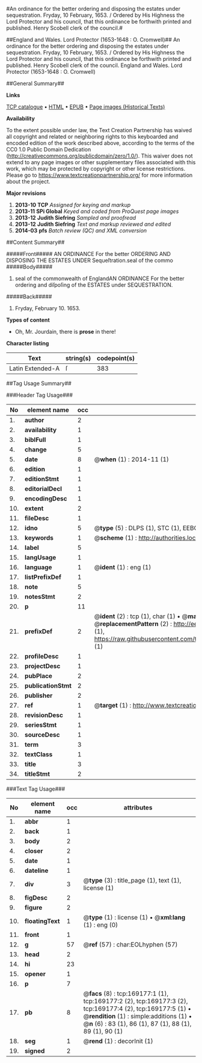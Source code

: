 #An ordinance for the better ordering and disposing the estates under sequestration. Fryday, 10 February, 1653. / Ordered by His Highness the Lord Protector and his council, that this ordinance be forthwith printed and published. Henry Scobell clerk of the council.#

##England and Wales. Lord Protector (1653-1648 : O. Cromwell)##
An ordinance for the better ordering and disposing the estates under sequestration. Fryday, 10 February, 1653. / Ordered by His Highness the Lord Protector and his council, that this ordinance be forthwith printed and published. Henry Scobell clerk of the council.
England and Wales. Lord Protector (1653-1648 : O. Cromwell)

##General Summary##

**Links**

[TCP catalogue](http://www.ota.ox.ac.uk/tcp/)  • 
[HTML](http://tei.it.ox.ac.uk/tcp/Texts-HTML/free/A74/A74496.html)  • 
[EPUB](http://tei.it.ox.ac.uk/tcp/Texts-EPUB/free/A74/A74496.epub) • 
[Page images (Historical Texts)](https://historicaltexts.jisc.ac.uk/eebo-50811945e)

**Availability**

To the extent possible under law, the Text Creation Partnership has waived all copyright and related or neighboring rights to this keyboarded and encoded edition of the work described above, according to the terms of the CC0 1.0 Public Domain Dedication (http://creativecommons.org/publicdomain/zero/1.0/). This waiver does not extend to any page images or other supplementary files associated with this work, which may be protected by copyright or other license restrictions. Please go to https://www.textcreationpartnership.org/ for more information about the project.

**Major revisions**

1. __2013-10__ __TCP__ *Assigned for keying and markup*
1. __2013-11__ __SPi Global__ *Keyed and coded from ProQuest page images*
1. __2013-12__ __Judith Siefring__ *Sampled and proofread*
1. __2013-12__ __Judith Siefring__ *Text and markup reviewed and edited*
1. __2014-03__ __pfs__ *Batch review (QC) and XML conversion*

##Content Summary##

#####Front#####
AN ORDINANCE For the better ORDERING AND DISPOSING THE ESTATES UNDER Sequeſtration.seal of the commo
#####Body#####

1. seal of the commonwealth of EnglandAN ORDINANCE For the better ordering and diſpoſing of the ESTATES under SEQUESTRATION.

#####Back#####

1. Fryday, February 10. 1653.

**Types of content**

  * Oh, Mr. Jourdain, there is **prose** in there!

**Character listing**


|Text|string(s)|codepoint(s)|
|---|---|---|
|Latin Extended-A|ſ|383|

##Tag Usage Summary##

###Header Tag Usage###

|No|element name|occ|attributes|
|---|---|---|---|
|1.|__author__|2||
|2.|__availability__|1||
|3.|__biblFull__|1||
|4.|__change__|5||
|5.|__date__|8| @__when__ (1) : 2014-11 (1)|
|6.|__edition__|1||
|7.|__editionStmt__|1||
|8.|__editorialDecl__|1||
|9.|__encodingDesc__|1||
|10.|__extent__|2||
|11.|__fileDesc__|1||
|12.|__idno__|5| @__type__ (5) : DLPS (1), STC (1), EEBO-CITATION (1), OCLC (1), VID (1)|
|13.|__keywords__|1| @__scheme__ (1) : http://authorities.loc.gov/ (1)|
|14.|__label__|5||
|15.|__langUsage__|1||
|16.|__language__|1| @__ident__ (1) : eng (1)|
|17.|__listPrefixDef__|1||
|18.|__note__|5||
|19.|__notesStmt__|2||
|20.|__p__|11||
|21.|__prefixDef__|2| @__ident__ (2) : tcp (1), char (1)  •  @__matchPattern__ (2) : ([0-9\-]+):([0-9IVX]+) (1), (.+) (1)  •  @__replacementPattern__ (2) : http://eebo.chadwyck.com/downloadtiff?vid=$1&page=$2 (1), https://raw.githubusercontent.com/textcreationpartnership/Texts/master/tcpchars.xml#$1 (1)|
|22.|__profileDesc__|1||
|23.|__projectDesc__|1||
|24.|__pubPlace__|2||
|25.|__publicationStmt__|2||
|26.|__publisher__|2||
|27.|__ref__|1| @__target__ (1) : http://www.textcreationpartnership.org/docs/. (1)|
|28.|__revisionDesc__|1||
|29.|__seriesStmt__|1||
|30.|__sourceDesc__|1||
|31.|__term__|3||
|32.|__textClass__|1||
|33.|__title__|3||
|34.|__titleStmt__|2||


###Text Tag Usage###

|No|element name|occ|attributes|
|---|---|---|---|
|1.|__abbr__|1||
|2.|__back__|1||
|3.|__body__|2||
|4.|__closer__|2||
|5.|__date__|1||
|6.|__dateline__|1||
|7.|__div__|3| @__type__ (3) : title_page (1), text (1), license (1)|
|8.|__figDesc__|2||
|9.|__figure__|2||
|10.|__floatingText__|1| @__type__ (1) : license (1)  •  @__xml:lang__ (1) : eng (0)|
|11.|__front__|1||
|12.|__g__|57| @__ref__ (57) : char:EOLhyphen (57)|
|13.|__head__|2||
|14.|__hi__|23||
|15.|__opener__|1||
|16.|__p__|7||
|17.|__pb__|8| @__facs__ (8) : tcp:169177:1 (1), tcp:169177:2 (2), tcp:169177:3 (2), tcp:169177:4 (2), tcp:169177:5 (1)  •  @__rendition__ (1) : simple:additions (1)  •  @__n__ (6) : 83 (1), 86 (1), 87 (1), 88 (1), 89 (1), 90 (1)|
|18.|__seg__|1| @__rend__ (1) : decorInit (1)|
|19.|__signed__|2||
